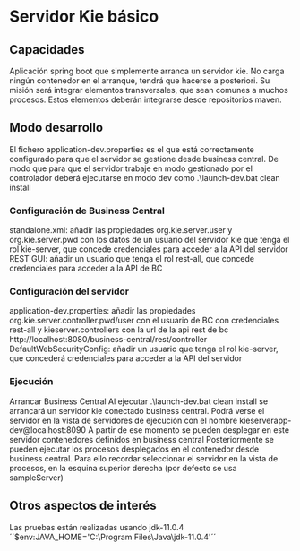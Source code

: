 # Servidor Kie básico
## Capacidades
Aplicación spring boot que simplemente arranca un servidor kie.
No carga ningún contenedor en el arranque, tendrá que hacerse a posteriori.
Su misión será integrar elementos transversales, que sean comunes a muchos procesos.
Estos elementos deberán integrarse desde repositorios maven.


## Modo desarrollo
El fichero application-dev.properties es el que está correctamente configurado para que el servidor se gestione desde business central. De modo que para que el servidor trabaje en modo gestionado por el controlador deberá ejecutarse en modo dev como
 .\launch-dev.bat clean install
### Configuración de Business Central
standalone.xml: añadir las propiedades org.kie.server.user y org.kie.server.pwd con los datos de un usuario del servidor kie que tenga el rol kie-server, que concede credenciales para acceder a la API del servidor REST
GUI: añadir un usuario que tenga el rol rest-all, que concede credenciales para acceder a la API de BC
### Configuración del servidor
application-dev.properties: añadir las propiedades org.kie.server.controller.pwd/user con el usuario de BC con credenciales rest-all y kieserver.controllers con la url de la api rest de bc http://localhost:8080/business-central/rest/controller
DefaultWebSecurityConfig: añadir un usuario que tenga el rol kie-server, que concederá credenciales para acceder a la API del servidor
### Ejecución
Arrancar Business Central
Al ejecutar .\launch-dev.bat clean install se arrancará un servidor kie conectado business central.
Podrá verse el servidor en la vista de servidores de ejecución con el nombre kieserverapp-dev@localhost:8090
A partir de ese momento se pueden desplegar en este servidor contenedores definidos en business central
Posteriormente se pueden ejecutar los procesos desplegados en el contenedor desde business central.
Para ello recordar seleccionar el servidor en la vista de procesos, en la esquina superior derecha (por defecto se usa sampleServer)

## Otros aspectos de interés
Las pruebas están realizadas usando jdk-11.0.4
´´$env:JAVA_HOME='C:\Program Files\Java\jdk-11.0.4'´´
